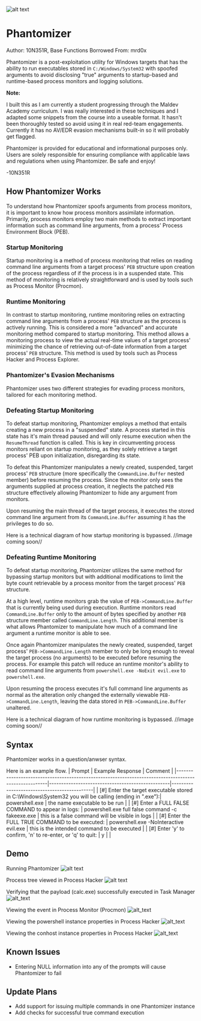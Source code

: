 ![alt text](https://github.com/10N351R/Phantomizer/blob/main/Phantomizer_logo.png)

# Phantomizer
Author: 10N351R, Base Functions Borrowed From: mrd0x

Phantomizer is a post-exploitation utility for Windows targets that has the ability to run executables stored in `C:/Windows/System32` with spoofed arguments to avoid disclosing "true" arguments to startup-based and runtime-based process monitors and logging solutions.


**Note:**

I built this as I am currently a student progressing through the Maldev Academy curriculum. I was really interested in these techniques and I adapted some snippets from the course into a useable format. It hasn't been thoroughly tested so avoid using it in real red-team engagements. Currently it has no AV/EDR evasion mechanisms built-in so it will probably get flagged.

Phantomizer is provided for educational and informational purposes only. Users are solely responsible for ensuring compliance with applicable laws and regulations when using Phantomizer. Be safe and enjoy!

  -10N351R 

## How Phantomizer Works
To understand how Phantomizer spoofs arguments from process monitors, it is important to know how process monitors assimilate information. Primarily, process monitors employ two main methods to extract important information such as command line arguments, from a process' Process Environment Block (PEB).

### Startup Monitoring 
Startup monitoring is a method of process monitoring that relies on reading command line arguments from a target process' `PEB` structure upon creation of the process regardless of if the process is in a suspended state. This method of monitoring is relatively straightforward and is used by tools such as Process Monitor (Procmon).

### Runtime Monitoring
In contrast to startup monitoring, runtime monitoring relies on extracting command line arguments from a process' `PEB` structure as the process is actively running. This is considered a more "advanced" and accurate monitoring method compared to startup monitoring. This method allows a monitoring process to view the actual real-time values of a target process' minimizing the chance of retrieving out-of-date information from a target process' `PEB` structure. This method is used by tools such as Process Hacker and Process Explorer.

### Phantomizer's Evasion Mechanisms 
Phantomizer uses two different strategies for evading process monitors, tailored for each monitoring method.

### Defeating Startup Monitoring
To defeat startup monitoring, Phantomizer employs a method that entails creating a new process in a "suspended" state. A process started in this state has it's main thread paused and will only resume execution when the `ResumeThread` function is called. This is key in circumventing process monitors reliant on startup monitoring, as they solely retrieve a target process' PEB upon initialization, disregarding its state.

To defeat this Phantomizer manipulates a newly created, suspended, target process' `PEB` structure (more specifically the `CommandLine.Buffer` nested member) before resuming the process. Since the monitor only sees the arguments supplied at process creation, it neglects the patched `PEB` structure  effectively allowing Phantomizer to hide any argument from monitors.

Upon resuming the main thread of the target process, it executes the stored command line argument from its `CommandLine.Buffer` assuming it has the privileges to do so.

Here is a technical diagram of how startup monitoring is bypassed.
//image coming soon//

### Defeating Runtime Monitoring
To defeat startup monitoring, Phantomizer utilizes the same method for bypassing startup monitors but with additional modifications to limit the byte count retrievable by a process monitor from the target process' `PEB` structure. 

At a high level, runtime monitors grab the value of `PEB->CommandLine.Buffer` that is currently being used during execution. Runtime monitors read `CommandLine.Buffer` only to the amount of bytes specified by another `PEB` structure member called `CommandLine.Length`. This additional member is what allows Phantomizer to manipulate how much of a command line argument a runtime monitor is able to see. 

Once again Phantomizer manipulates the newly created, suspended, target process' `PEB->CommandLine.Length` member to only be long enough to reveal the target process (no arguments) to be executed before resuming the process. For example this patch will reduce an runtime monitor's ability to read command line arguments from `powershell.exe -NoExit evil.exe` to `powershell.exe`. 

Upon resuming the process executes it's full command line arguments as normal as the alteration only changed the externally viewable `PEB->CommandLine.Length`, leaving the data stored in `PEB->CommandLine.Buffer` unaltered.

Here is a technical diagram of how runtime monitoring is bypassed.
//image coming soon//

## Syntax
Phantomizer works in a question/anwser syntax.

Here is an example flow.
| Prompt                                                                                               | Example Response                                 | Comment                                     |
|------------------------------------------------------------------------------------------------------|--------------------------------------------------|---------------------------------------------|
| [#] Enter the target executable stored in C:\Windows\System32 you will be calling (ending in ".exe"):| powershell.exe                                   | the name executable to be run               |
| [#] Enter a FULL FALSE COMMAND to appear in logs:                                                    | powershell.exe full false command -c fakeexe.exe | this is a false command will be visible in logs       |
| [#] Enter the FULL TRUE COMMAND to be executed:                                                      | powershell.exe -NoInteractive evil.exe           | this is the intended command to be executed |
| [#] Enter 'y' to confirm, 'n' to re-enter, or 'q' to quit:                                           | y                                                |                                             |

## Demo
Running Phantomizer
![alt text](https://github.com/10N351R/Phantomizer/blob/main/Images/20240308173432.png)

Process tree viewed in Process Hacker
![alt text](https://github.com/10N351R/Phantomizer/blob/main/Images/20240308174445.png)

Verifying that the payload (calc.exe) successfully executed in Task Manager
![alt_text](https://github.com/10N351R/Phantomizer/blob/main/Images/20240308175114.png)

Viewing the event in Process Monitor (Procmon)
![alt_text](https://github.com/10N351R/Phantomizer/blob/main/Images/20240308173715.png)

Viewing the powershell instance properties in Process Hacker
![alt_text](https://github.com/10N351R/Phantomizer/blob/main/Images/20240308173923.png)

Viewing the conhost instance properties in Process Hacker
![alt_text](https://github.com/10N351R/Phantomizer/blob/main/Images/20240308174124.png)

## Known Issues
- Entering NULL information into any of the prompts will cause Phantomizer to fail

## Update Plans
- Add support for issuing multiple commands in one Phantomizer instance
- Add checks for successful true command execution
